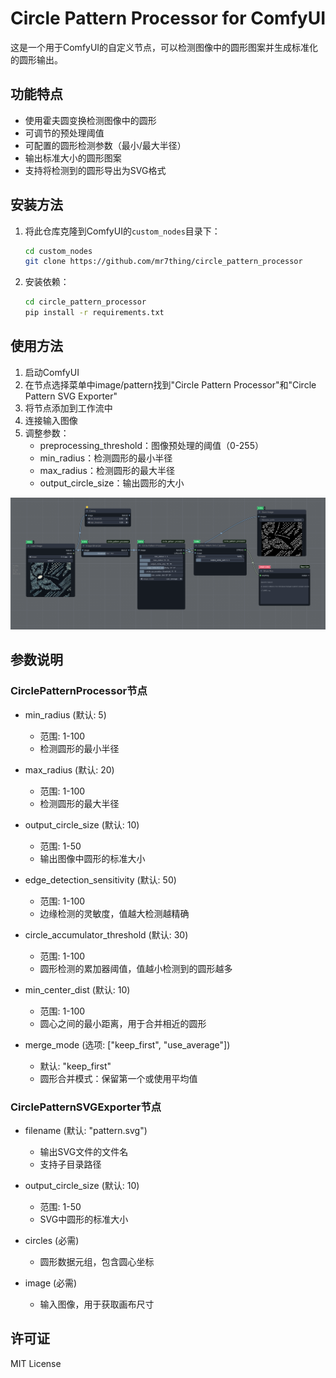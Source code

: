 # Circle Pattern Processor for ComfyUI

这是一个用于ComfyUI的自定义节点，可以检测图像中的圆形图案并生成标准化的圆形输出。

## 功能特点

- 使用霍夫圆变换检测图像中的圆形
- 可调节的预处理阈值
- 可配置的圆形检测参数（最小/最大半径）
- 输出标准大小的圆形图案
- 支持将检测到的圆形导出为SVG格式

## 安装方法

1. 将此仓库克隆到ComfyUI的`custom_nodes`目录下：
   ```bash
   cd custom_nodes
   git clone https://github.com/mr7thing/circle_pattern_processor

2. 安装依赖：
   ```bash
   cd circle_pattern_processor
   pip install -r requirements.txt
   ```

## 使用方法

1. 启动ComfyUI
2. 在节点选择菜单中image/pattern找到"Circle Pattern Processor"和"Circle Pattern SVG Exporter"
3. 将节点添加到工作流中
4. 连接输入图像
5. 调整参数：
   - preprocessing_threshold：图像预处理的阈值（0-255）
   - min_radius：检测圆形的最小半径
   - max_radius：检测圆形的最大半径
   - output_circle_size：输出圆形的大小

![工作流示意](workflow/circle_pattern2svg.png)
## 参数说明

### CirclePatternProcessor节点

- min_radius (默认: 5)
  - 范围: 1-100
  - 检测圆形的最小半径

- max_radius (默认: 20)
  - 范围: 1-100
  - 检测圆形的最大半径

- output_circle_size (默认: 10)
  - 范围: 1-50
  - 输出图像中圆形的标准大小

- edge_detection_sensitivity (默认: 50)
  - 范围: 1-100
  - 边缘检测的灵敏度，值越大检测越精确

- circle_accumulator_threshold (默认: 30)
  - 范围: 1-100
  - 圆形检测的累加器阈值，值越小检测到的圆形越多

- min_center_dist (默认: 10)
  - 范围: 1-100
  - 圆心之间的最小距离，用于合并相近的圆形

- merge_mode (选项: ["keep_first", "use_average"])
  - 默认: "keep_first"
  - 圆形合并模式：保留第一个或使用平均值

### CirclePatternSVGExporter节点

- filename (默认: "pattern.svg")
  - 输出SVG文件的文件名
  - 支持子目录路径

- output_circle_size (默认: 10)
  - 范围: 1-50
  - SVG中圆形的标准大小

- circles (必需)
  - 圆形数据元组，包含圆心坐标

- image (必需)
  - 输入图像，用于获取画布尺寸

## 许可证

MIT License
